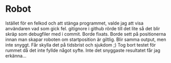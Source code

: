 # Robot
Istället för en felkod och att stänga programmet, valde jag att visa användaren vad som gick fel.
gitignore i github rörde till det lite så det blir skräp som debugfiler med i commit. Borde fixats.
Borde sett på positionerna innan man skapar roboten om startposition är giltlig. Blir samma output, men inte snyggt. Får skylla det på tidsbrist och sjukdom ;)
Tog bort testet för rummet då det inte fyllde något syfte.
Inte det snyggaste resultatet får jag erkänna...
